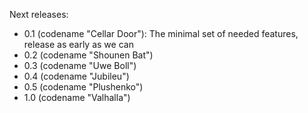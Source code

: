 Next releases:
  * 0.1 (codename "Cellar Door"): The minimal set of needed features, release as early as we can
  * 0.2 (codename "Shounen Bat")
  * 0.3 (codename "Uwe Boll")
  * 0.4 (codename "Jubileu")
  * 0.5 (codename "Plushenko")
  * 1.0 (codename "Valhalla")